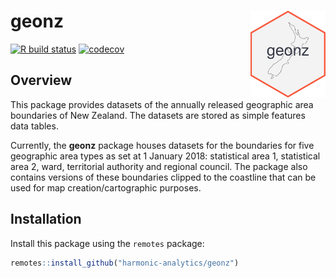 
<!-- README.md is generated from README.Rmd. Please edit that file -->

# geonz <a href='https://github.com/harmonic-analytics/geonz'><img src = 'inst/figures/hex-geonz.png' align='right' height='139' /></a>

<!-- badges: start -->

[![R build
status](https://github.com/harmonic-analytics/geonz/workflows/R-CMD-check/badge.svg)](https://github.com/harmonic-analytics/geonz/actions)
[![codecov](https://codecov.io/gh/harmonic-analytics/geonz/branch/master/graph/badge.svg?token=E2YH3H8I20)](https://codecov.io/gh/harmonic-analytics/geonz)
<!-- badges: end -->

## Overview

This package provides datasets of the annually released geographic area
boundaries of New Zealand. The datasets are stored as simple features
data tables.

Currently, the **geonz** package houses datasets for the boundaries for
five geographic area types as set at 1 January 2018: statistical area 1,
statistical area 2, ward, territorial authority and regional council.
The package also contains versions of these boundaries clipped to the
coastline that can be used for map creation/cartographic purposes.

## Installation

Install this package using the `remotes` package:

``` r
remotes::install_github("harmonic-analytics/geonz")
```
